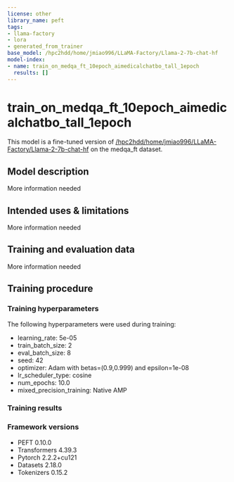```yaml
---
license: other
library_name: peft
tags:
- llama-factory
- lora
- generated_from_trainer
base_model: /hpc2hdd/home/jmiao996/LLaMA-Factory/Llama-2-7b-chat-hf
model-index:
- name: train_on_medqa_ft_10epoch_aimedicalchatbo_tall_1epoch
  results: []
---
```


<!-- This model card has been generated automatically according to the information the Trainer had access to. You
should probably proofread and complete it, then remove this comment. -->

# train_on_medqa_ft_10epoch_aimedicalchatbo_tall_1epoch

This model is a fine-tuned version of [/hpc2hdd/home/jmiao996/LLaMA-Factory/Llama-2-7b-chat-hf](https://huggingface.co//hpc2hdd/home/jmiao996/LLaMA-Factory/Llama-2-7b-chat-hf) on the medqa_ft dataset.

## Model description

More information needed

## Intended uses & limitations

More information needed

## Training and evaluation data

More information needed

## Training procedure

### Training hyperparameters

The following hyperparameters were used during training:
- learning_rate: 5e-05
- train_batch_size: 2
- eval_batch_size: 8
- seed: 42
- optimizer: Adam with betas=(0.9,0.999) and epsilon=1e-08
- lr_scheduler_type: cosine
- num_epochs: 10.0
- mixed_precision_training: Native AMP

### Training results



### Framework versions

- PEFT 0.10.0
- Transformers 4.39.3
- Pytorch 2.2.2+cu121
- Datasets 2.18.0
- Tokenizers 0.15.2